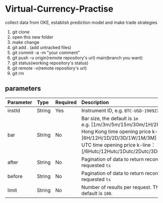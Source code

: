 # Virtual-Currency-Practise
collect data from OKE, establish prediction model and make trade strategies
1. git clone
2. open this new folder
3. make change 
4. git add . (add untracked files)
5. git commit -a -m "your comment"
6. git push -u origin(remote repository's url) main(branch you want)
7. git status(working repository's status)
8. git remote -v(remote repository's url)
9. git rm 

## parameters
<table><thead>
<tr>
<th style="text-align: left">Parameter</th>
<th style="text-align: left">Type</th>
<th style="text-align: left">Required</th>
<th style="text-align: left">Description</th>
</tr>
</thead><tbody>
<tr>
<td style="text-align: left">instId</td>
<td style="text-align: left">String</td>
<td style="text-align: left">Yes</td>
<td style="text-align: left">Instrument ID, e.g. <code>BTC-USD-190927-5000-C</code></td>
</tr>
<tr>
<td style="text-align: left">bar</td>
<td style="text-align: left">String</td>
<td style="text-align: left">No</td>
<td style="text-align: left">Bar size, the default is <code>1m</code><br>e.g. [1m/3m/5m/15m/30m/1H/2H/4H] <br>Hong Kong time opening price k-line：[6H/12H/1D/2D/3D/1W/1M/3M]<br>UTC time opening price k-line：[/6Hutc/12Hutc/1Dutc/2Dutc/3Dutc/1Wutc/1Mutc/3Mutc]</td>
</tr>
<tr>
<td style="text-align: left">after</td>
<td style="text-align: left">String</td>
<td style="text-align: left">No</td>
<td style="text-align: left">Pagination of data to return records earlier than the requested <code>ts</code></td>
</tr>
<tr>
<td style="text-align: left">before</td>
<td style="text-align: left">String</td>
<td style="text-align: left">No</td>
<td style="text-align: left">Pagination of data to return records newer than the requested <code>ts</code></td>
</tr>
<tr>
<td style="text-align: left">limit</td>
<td style="text-align: left">String</td>
<td style="text-align: left">No</td>
<td style="text-align: left">Number of results per request. The maximum is <code>300</code>. The default is <code>100</code>.</td>
</tr>
</tbody></table>
